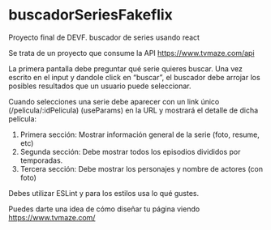 # buscadorSeriesFakeflix
Proyecto final de DEVF. buscador de series usando react

Se trata de un proyecto que consume la API https://www.tvmaze.com/api 

La primera pantalla debe preguntar qué serie quieres buscar. Una vez escrito en el input y 
dandole click en “buscar”, el buscador debe arrojar los posibles resultados que un usuario 
puede seleccionar. 
 
Cuando selecciones una serie debe aparecer con un link único (/pelicula/:idPelicula) 
(useParams) en la URL y mostrará el detalle de dicha película: 
 
1. Primera sección: Mostrar información general de la serie (foto, resume, etc) 
2. Segunda sección: Debe mostrar todos los episodios divididos por temporadas. 
3. Tercera sección: Debe mostrar los personajes y nombre de actores (con foto) 
 
Debes utilizar ESLint y para los estilos usa lo qué gustes. 
 
Puedes darte una idea de cómo diseñar tu página viendo https://www.tvmaze.com/ 
